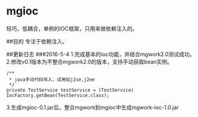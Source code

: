 # mgioc
轻巧，低耦合，单例的IOC框架，只用来做依赖注入的。


##目的
专注于依赖注入。

##更新日志
###2016-5-4
1.完成基本的ioc功能，并结合mgwork2.0测试成功。<br/>
2.修改v0.1版本为不整合mgwork2.0的版本，支持手动获取bean实例。

	/**
	 * java手动代码写入，试用如j2se,j2ee
	 */
	private TestService testService = (TestService) IocFactory.getBean(TestService.class);

3.生成mgioc-0.1.jar后，整合mgwork到mgioc中生成mgwork-ioc-1.0.jar<br/>